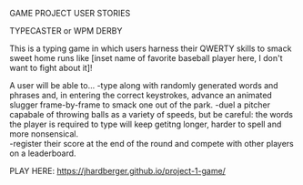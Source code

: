 GAME PROJECT USER STORIES

TYPECASTER or WPM DERBY

This is a typing game in which users harness their QWERTY skills to smack sweet home runs like [inset name of favorite baseball player here, I don't want to fight about it]!

A user will be able to...
	-type along with randomly generated words and phrases and, in entering the correct keystrokes, advance an animated slugger frame-by-frame to smack one out of the park.
	-duel a pitcher capabale of throwing balls as a variety of speeds, but be careful: the words the player is required to type will keep getitng longer, harder to spell and more nonsensical.  
	-register their score at the end of the round and compete with other players on a leaderboard. 

PLAY HERE: https://jhardberger.github.io/project-1-game/